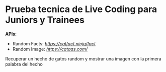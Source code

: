 # Prueba tecnica de Live Coding para Juniors y Trainees

**APIs:**

- Random Facts: _https://catfact.ninja/fact_
- Random Image: _https://cataas.com/_

Recuperar un hecho de gatos random y mostrar una imagen con la primera palabra del hecho
